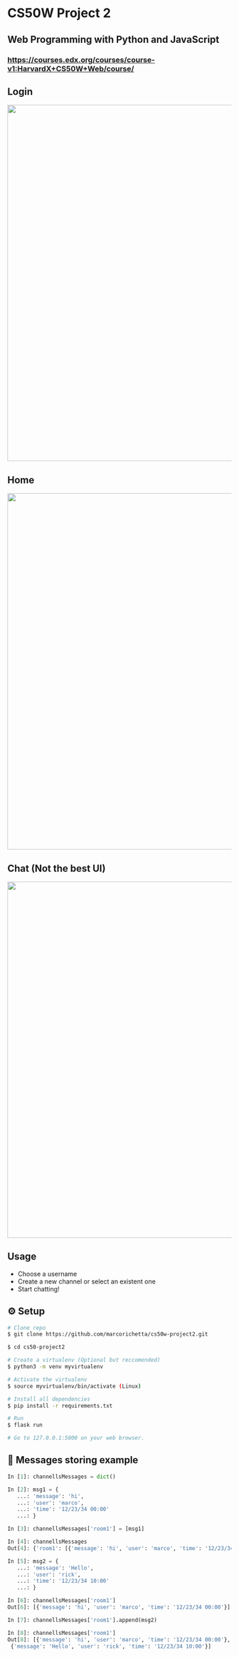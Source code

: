 # CS50W Project 2

## Web Programming with Python and JavaScript

### https://courses.edx.org/courses/course-v1:HarvardX+CS50W+Web/course/

## Login

<!-- ![](https://i.imgur.com/veUhsDb.png) -->
<img src="https://i.imgur.com/veUhsDb.png" width="800">

## Home

<!-- ![](https://i.imgur.com/iZhNWMP.png) -->
<img src="https://i.imgur.com/iZhNWMP.png" width="800">

## Chat (Not the best UI)

<!-- ![](https://i.imgur.com/iKhYyzA.png) -->
<img src="https://i.imgur.com/iKhYyzA.png" width="800">

## Usage

-   Choose a username
-   Create a new channel or select an existent one
-   Start chatting!

## :gear: Setup

```bash
# Clone repo
$ git clone https://github.com/marcorichetta/cs50w-project2.git

$ cd cs50-project2

# Create a virtualenv (Optional but reccomended)
$ python3 -m venv myvirtualenv

# Activate the virtualenv
$ source myvirtualenv/bin/activate (Linux)

# Install all dependencies
$ pip install -r requirements.txt

# Run
$ flask run

# Go to 127.0.0.1:5000 on your web browser.
```

## :page_facing_up: Messages storing example

```python
In [1]: channellsMessages = dict()

In [2]: msg1 = {
   ...: 'message': 'hi',
   ...: 'user': 'marco',
   ...: 'time': '12/23/34 00:00'
   ...: }

In [3]: channellsMessages['room1'] = [msg1]

In [4]: channellsMessages
Out[4]: {'room1': [{'message': 'hi', 'user': 'marco', 'time': '12/23/34 00:00'}]}

In [5]: msg2 = {
   ...: 'message': 'Hello',
   ...: 'user': 'rick',
   ...: 'time': '12/23/34 10:00'
   ...: }

In [6]: channellsMessages['room1']
Out[6]: [{'message': 'hi', 'user': 'marco', 'time': '12/23/34 00:00'}]

In [7]: channellsMessages['room1'].append(msg2)

In [8]: channellsMessages['room1']
Out[8]: [{'message': 'hi', 'user': 'marco', 'time': '12/23/34 00:00'},
 {'message': 'Hello', 'user': 'rick', 'time': '12/23/34 10:00'}]

```
